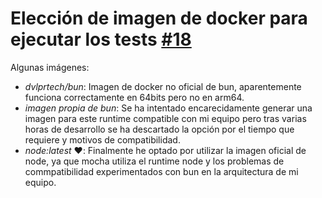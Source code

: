 # Elección de imagen de docker para ejecutar los tests [#18](https://github.com/arsa-dev/OMP-Logic/issues/18)

Algunas imágenes:
- _dvlprtech/bun_: Imagen de docker no oficial de bun, aparentemente funciona correctamente en 64bits pero no en arm64.
- _imagen propia de bun_: Se ha intentado encarecidamente generar una imagen para este runtime compatible con mi equipo pero tras varias horas de desarrollo se ha descartado la opción por el tiempo que requiere y motivos de compatibilidad.
- _node:latest_ ❤️: Finalmente he optado por utilizar la imagen oficial de node, ya que mocha utiliza el runtime node y los problemas de commpatibilidad experimentados con bun en la arquitectura de mi equipo.
